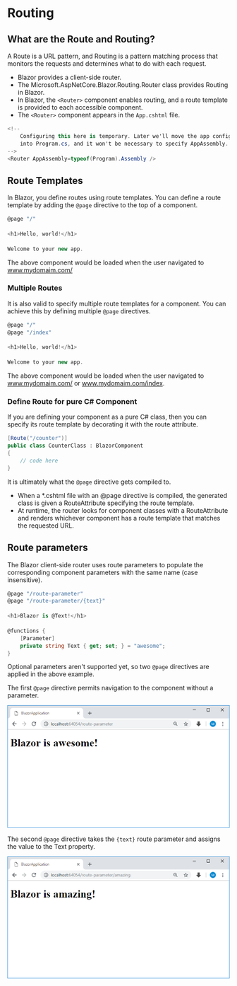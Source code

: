 # Routing

## What are the Route and Routing?

A Route is a URL pattern, and Routing is a pattern matching process that monitors the requests and determines what to do with each request.

 - Blazor provides a client-side router. 
 - The Microsoft.AspNetCore.Blazor.Routing.Router class provides Routing in Blazor.
 - In Blazor, the `<Router>` component enables routing, and a route template is provided to each accessible component. 
 - The `<Router>` component appears in the `App.cshtml` file.

```csharp
<!--
    Configuring this here is temporary. Later we'll move the app config
    into Program.cs, and it won't be necessary to specify AppAssembly.
-->
<Router AppAssembly=typeof(Program).Assembly />
```

## Route Templates

In Blazor, you define routes using route templates. You can define a route template by adding the `@page` directive to the top of a component.

```csharp
@page "/"

<h1>Hello, world!</h1>

Welcome to your new app.
```

The above component would be loaded when the user navigated to www.mydomaim.com/

### Multiple Routes

It is also valid to specify multiple route templates for a component. You can achieve this by defining multiple `@page` directives.

```csharp
@page "/"
@page "/index"

<h1>Hello, world!</h1>

Welcome to your new app.
```

The above component would be loaded when the user navigated to www.mydomaim.com/ or www.mydomaim.com/index.

### Define Route for pure C# Component

If you are defining your component as a pure C# class, then you can specify its route template by decorating it with the route attribute. 

```csharp
[Route("/counter")]
public class CounterClass : BlazorComponent
{
    // code here
}
```

It is ultimately what the `@page` directive gets compiled to.

 - When a *.cshtml file with an @page directive is compiled, the generated class is given a RouteAttribute specifying the route template. 
 - At runtime, the router looks for component classes with a RouteAttribute and renders whichever component has a route template that matches the requested URL.

## Route parameters

The Blazor client-side router uses route parameters to populate the corresponding component parameters with the same name (case insensitive).

```csharp
@page "/route-parameter"
@page "/route-parameter/{text}"

<h1>Blazor is @Text!</h1>

@functions {
    [Parameter]
    private string Text { get; set; } = "awesome";
}
```

Optional parameters aren't supported yet, so two `@page` directives are applied in the above example. 

The first `@page` directive permits navigation to the component without a parameter. 

<img src="images/route-parameter-1.png">

The second `@page` directive takes the `{text}` route parameter and assigns the value to the Text property.

<img src="images/route-parameter-2.png">
